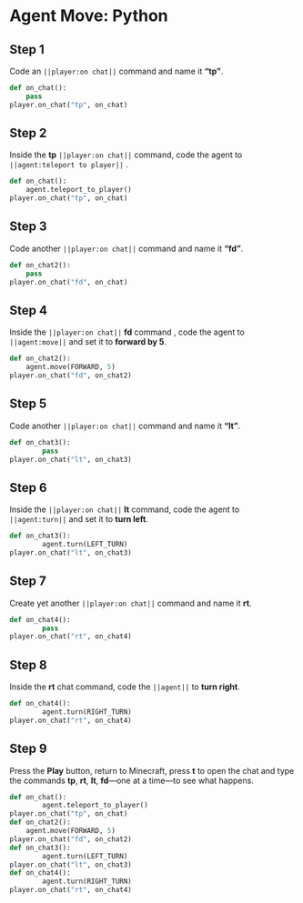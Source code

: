 # Agent Move: Python

## Step 1
Code an ``||player:on chat||`` command and name it **“tp”**.

```python
def on_chat():
    pass
player.on_chat("tp", on_chat)
```

## Step 2

Inside the **tp**  ``||player:on chat||`` command, code the agent to ``||agent:teleport to player||`` .

```python
def on_chat():
    agent.teleport_to_player()
player.on_chat("tp", on_chat)
```

## Step 3

Code another ``||player:on chat||`` command and name it **“fd”**.

```python
def on_chat2():
    pass
player.on_chat("fd", on_chat)
```

## Step 4

Inside the  ``||player:on chat||`` **fd** command , code the agent to ``||agent:move||`` and set it to **forward by 5**.

```python
def on_chat2():
    agent.move(FORWARD, 5)
player.on_chat("fd", on_chat2)
```

## Step 5

Code another ``||player:on chat||`` command and name it **“lt”**.

```python
def on_chat3():
        pass
player.on_chat("lt", on_chat3)
```

## Step 6

Inside the ``||player:on chat||`` **lt** command, code the agent to ``||agent:turn||`` and set it to **turn left**.

```python
def on_chat3():
        agent.turn(LEFT_TURN)
player.on_chat("lt", on_chat3)
```

## Step 7

Create yet another ``||player:on chat||`` command and name it **rt**.

```python
def on_chat4():
        pass
player.on_chat("rt", on_chat4)
```

## Step 8

Inside the **rt** chat command, code the ``||agent||`` to **turn right**.

```python
def on_chat4():
        agent.turn(RIGHT_TURN)
player.on_chat("rt", on_chat4)
```

## Step 9

Press the **Play** button, return to Minecraft, press **t** to open the chat and type the commands **tp**, **rt**, **lt**, **fd**—one at a time—to see what happens.

```python
def on_chat():
        agent.teleport_to_player()
player.on_chat("tp", on_chat)
def on_chat2():
    agent.move(FORWARD, 5)
player.on_chat("fd", on_chat2)
def on_chat3():
        agent.turn(LEFT_TURN)
player.on_chat("lt", on_chat3)
def on_chat4():
        agent.turn(RIGHT_TURN)
player.on_chat("rt", on_chat4)
```

